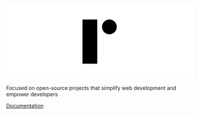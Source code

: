 <p align="center">
<img alt="Logo Banner" src="https://github.com/Opensource-Paper/.github/blob/cb0d41b0d5ca6cd3f936830d6bdbc004e41ae8a8/banner/banner.png?sanitize=true"/>
<br/>

<!--<div align="center"><a href='https://ko-fi.com/brick_wall' target='_blank'><img height='30' style='border:0px;height:41px;' src='https://az743702.vo.msecnd.net/cdn/kofi3.png?v=0' border='0' margin-top="10px" alt='Buy Me a Coffee at ko-fi.com'/></a></div>-->
<div align="left">Focused on open-source projects that simplify web development and empower developers</div>
<div align="left">

[Documentation](https://paperui.com/)
